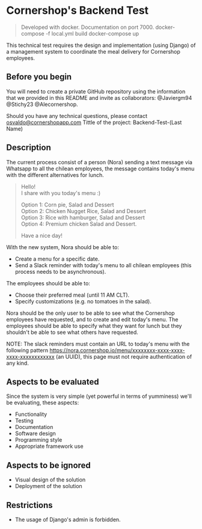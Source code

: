 # Cornershop's Backend Test 

> Developed with docker. Documentation on port 7000.
>  docker-compose -f local.yml build
>  docker-compose up

This technical test requires the design and implementation (using Django) of a management system to coordinate the meal delivery for Cornershop employees.

## Before you begin

You will need to create a private GitHub repository using the information that we provided in this README and invite as collaborators: @Javiergm94 @Stichy23 @Alecornershop.

Should you have any technical questions, please contact osvaldo@cornershopapp.com
Tittle of the project: Backend-Test-(Last Name)

## Description

The current process consist of a person (Nora) sending a text message via Whatsapp to all the chilean employees, the message contains today's menu with the different alternatives for lunch. 

> Hello!  
> I share with you today's menu :)
>
> Option 1: Corn pie, Salad and Dessert  
> Option 2: Chicken Nugget Rice, Salad and Dessert  
> Option 3: Rice with hamburger, Salad and Dessert  
> Option 4: Premium chicken Salad and Dessert.
>
> Have a nice day!

With the new system, Nora should be able to:

- Create a menu for a specific date.
- Send a Slack reminder with today's menu to all chilean employees (this process needs to be asynchronous).

The employees should be able to:

- Choose their preferred meal (until 11 AM CLT).
- Specify customizations (e.g. no tomatoes in the salad).

Nora should be the only user to be able to see what the Cornershop employees have requested, and to create and edit today's menu. The employees should be able to specify what they want for lunch but they shouldn't be able to see what others have requested. 

NOTE: The slack reminders must contain an URL to today's menu with the following pattern https://nora.cornershop.io/menu/xxxxxxxx-xxxx-xxxx-xxxx-xxxxxxxxxxxx (an UUID), this page must not require authentication of any kind.

## Aspects to be evaluated

Since the system is very simple (yet powerful in terms of yumminess) we'll be evaluating, these aspects:

- Functionality
- Testing
- Documentation
- Software design
- Programming style
- Appropriate framework use

## Aspects to be ignored

- Visual design of the solution
- Deployment of the solution

## Restrictions

- The usage of Django's admin is forbidden.
